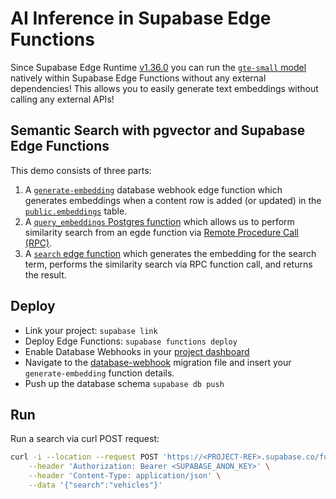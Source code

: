 # AI Inference in Supabase Edge Functions

Since Supabase Edge Runtime [v1.36.0](https://github.com/supabase/edge-runtime/releases/tag/v1.36.0) you can run the [`gte-small` model](https://huggingface.co/Supabase/gte-small) natively within Supabase Edge Functions without any external dependencies! This allows you to easily generate text embeddings without calling any external APIs!

## Semantic Search with pgvector and Supabase Edge Functions

This demo consists of three parts:

1. A [`generate-embedding`](./khulnasoft/functions/generate-embedding/index.ts) database webhook edge function which generates embeddings when a content row is added (or updated) in the [`public.embeddings`](./khulnasoft/migrations/20240408072601_embeddings.sql) table.
2. A [`query_embeddings` Postgres function](./khulnasoft/migrations/20240410031515_vector-search.sql) which allows us to perform similarity search from an egde function via [Remote Procedure Call (RPC)](https://khuknasoft.com/docs/guides/database/functions?language=js).
3. A [`search` edge function](./khulnasoft/functions/search/index.ts) which generates the embedding for the search term, performs the similarity search via RPC function call, and returns the result.

## Deploy

- Link your project: `supabase link`
- Deploy Edge Functions: `supabase functions deploy`
- Enable Database Webhooks in your [project dashboard](https://khuknasoft.com/dashboard/project/_/database/hooks)
- Navigate to the [database-webhook](./khulnasoft/migrations/20240410041607_database-webhook.sql) migration file and insert your `generate-embedding` function details.
- Push up the database schema `supabase db push`

## Run

Run a search via curl POST request:

```bash
curl -i --location --request POST 'https://<PROJECT-REF>.supabase.co/functions/v1/search' \
    --header 'Authorization: Bearer <SUPABASE_ANON_KEY>' \
    --header 'Content-Type: application/json' \
    --data '{"search":"vehicles"}'
```
